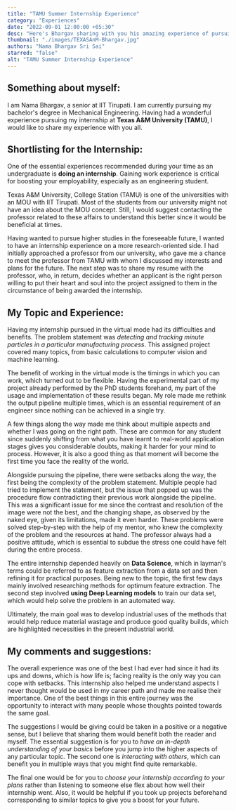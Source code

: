 ```yaml
---
title: "TAMU Summer Internship Experience"
category: "Experiences"
date: "2022-09-01 12:00:00 +05:30"
desc: "Here's Bhargav sharing with you his amazing experience of pursuing an internship at Texas A&M University."
thumbnail: "./images/TEXASAnM-Bhargav.jpg"
authors: "Nama Bhargav Sri Sai"
starred: "false"
alt: "TAMU Summer Internship Experience"
---
```


## Something about myself:

I am Nama Bhargav, a senior at IIT Tirupati. I am currently pursuing my bachelor's degree in Mechanical Engineering. Having had a wonderful experience pursuing my internship at **Texas A&M University (TAMU)**, I would like to share my experience with you all.

## Shortlisting for the Internship:

One of the essential experiences recommended during your time as an undergraduate is **doing an internship**. Gaining work experience is critical for boosting your employability, especially as an engineering student.

Texas A&M University, College Station (TAMU) is one of the universities with an MOU with IIT Tirupati. Most of the students from our university might not have an idea about the MOU concept. Still, I would suggest contacting the professor related to these affairs to understand this better since it would be beneficial at times.

Having wanted to pursue higher studies in the foreseeable future, I wanted to have an internship experience on a more research-oriented side. I had initially approached a professor from our university, who gave me a chance to meet the professor from TAMU with whom I discussed my interests and plans for the future. The next step was to share my resume with the professor, who, in return, decides whether an applicant is the right person willing to put their heart and soul into the project assigned to them in the circumstance of being awarded the internship.

## My Topic and Experience:

Having my internship pursued in the virtual mode had its difficulties and benefits. The problem statement was *detecting and tracking minute particles in a particular manufacturing process*. This assigned project covered many topics, from basic calculations to computer vision and machine learning. 

The benefit of working in the virtual mode is the timings in which you can work, which turned out to be flexible. Having the experimental part of my project already performed by the PhD students forehand, my part of the usage and implementation of these results began. My role made me rethink the output pipeline multiple times, which is an essential requirement of an engineer since nothing can be achieved in a single try. 

A few things along the way made me think about multiple aspects and whether I was going on the right path. These are common for any student since suddenly shifting from what you have learnt to real-world application stages gives you considerable doubts, making it harder for your mind to process. However, it is also a good thing as that moment will become the first time you face the reality of the world.

Alongside pursuing the pipeline, there were setbacks along the way, the first being the complexity of the problem statement. Multiple people had tried to implement the statement, but the issue that popped up was the procedure flow contradicting their previous work alongside the pipeline. This was a significant issue for me since the contrast and resolution of the image were not the best, and the changing shape, as observed by the naked eye, given its limitations, made it even harder. These problems were solved step-by-step with the help of my mentor, who knew the complexity of the problem and the resources at hand. The professor always had a positive attitude, which is essential to subdue the stress one could have felt during the entire process.

The entire internship depended heavily on **Data Science**, which in layman's terms could be referred to as feature extraction from a data set and then refining it for practical purposes. Being new to the topic, the first few days mainly involved researching methods for optimum feature extraction. The second step involved **using Deep Learning models** to train our data set, which would help solve the problem in an automated way.

Ultimately, the main goal was to develop industrial uses of the methods that would help reduce material wastage and produce good quality builds, which are highlighted necessities in the present industrial world.

## My comments and suggestions:

The overall experience was one of the best I had ever had since it had its ups and downs, which is how life is; facing reality is the only way you can cope with setbacks. This internship also helped me understand aspects I never thought would be used in my career path and made me realise their importance. One of the best things in this entire journey was the opportunity to interact with many people whose thoughts pointed towards the same goal.

The suggestions I would be giving could be taken in a positive or a negative sense, but I believe that sharing them would benefit both the reader and myself. The essential suggestion is for you to *have an in-depth understanding of your basics* before you jump into the higher aspects of any particular topic. 
The second one is *interacting with others*, which can benefit you in multiple ways that you might find quite remarkable.

The final one would be for you to *choose your internship according to your plans* rather than listening to someone else flex about how well their internship went. Also, it would be helpful if you took up projects beforehand corresponding to similar topics to give you a boost for your future.

